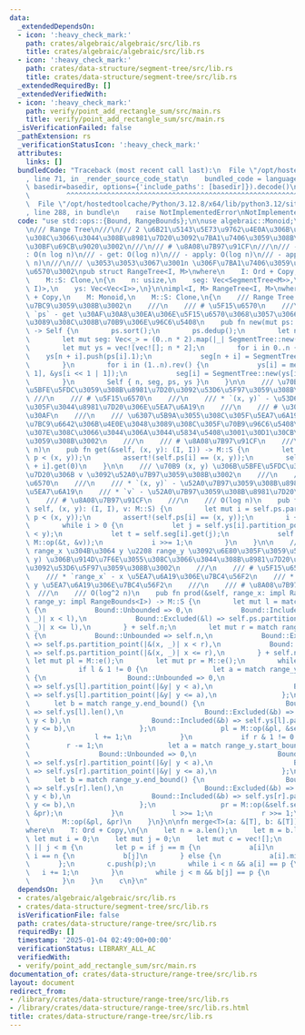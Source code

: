 ```yaml
---
data:
  _extendedDependsOn:
  - icon: ':heavy_check_mark:'
    path: crates/algebraic/algebraic/src/lib.rs
    title: crates/algebraic/algebraic/src/lib.rs
  - icon: ':heavy_check_mark:'
    path: crates/data-structure/segment-tree/src/lib.rs
    title: crates/data-structure/segment-tree/src/lib.rs
  _extendedRequiredBy: []
  _extendedVerifiedWith:
  - icon: ':heavy_check_mark:'
    path: verify/point_add_rectangle_sum/src/main.rs
    title: verify/point_add_rectangle_sum/src/main.rs
  _isVerificationFailed: false
  _pathExtension: rs
  _verificationStatusIcon: ':heavy_check_mark:'
  attributes:
    links: []
  bundledCode: "Traceback (most recent call last):\n  File \"/opt/hostedtoolcache/Python/3.12.8/x64/lib/python3.12/site-packages/onlinejudge_verify/documentation/build.py\"\
    , line 71, in _render_source_code_stat\n    bundled_code = language.bundle(stat.path,\
    \ basedir=basedir, options={'include_paths': [basedir]}).decode()\n          \
    \         ^^^^^^^^^^^^^^^^^^^^^^^^^^^^^^^^^^^^^^^^^^^^^^^^^^^^^^^^^^^^^^^^^^^^^^^^^^^^^^^^^\n\
    \  File \"/opt/hostedtoolcache/Python/3.12.8/x64/lib/python3.12/site-packages/onlinejudge_verify/languages/rust.py\"\
    , line 288, in bundle\n    raise NotImplementedError\nNotImplementedError\n"
  code: "use std::ops::{Bound, RangeBounds};\n\nuse algebraic::Monoid;\nuse segment_tree::SegmentTree;\n\
    \n/// Range Tree\n///\n/// 2 \u6B21\u5143\u5E73\u9762\u4E0A\u306B\u914D\u7F6E\u3055\
    \u308C\u3066\u3044\u308B\u8981\u7D20\u3092\u7BA1\u7406\u3059\u308B\u30C7\u30FC\
    \u30BF\u69CB\u9020\u3002\n///\n/// # \u8A08\u7B97\u91CF\n///\n/// - \u69CB\u7BC9\
    : O(n log n)\n/// - get: O(log n)\n/// - apply: O(log n)\n/// - apply_range: O(log\
    \ n)\n///\n/// \u3053\u3053\u3067\u3001n \u306F\u7BA1\u7406\u3059\u308B\u70B9\u306E\
    \u6570\u3002\npub struct RangeTree<I, M>\nwhere\n    I: Ord + Copy,\n    M: Monoid,\n\
    \    M::S: Clone,\n{\n    n: usize,\n    seg: Vec<SegmentTree<M>>,\n    ps: Vec<(I,\
    \ I)>,\n    ys: Vec<Vec<I>>,\n}\n\nimpl<I, M> RangeTree<I, M>\nwhere\n    I: Ord\
    \ + Copy,\n    M: Monoid,\n    M::S: Clone,\n{\n    /// Range Tree \u3092\u69CB\
    \u7BC9\u3059\u308B\u3002\n    ///\n    /// # \u5F15\u6570\n    ///\n    /// *\
    \ `ps` - get \u30AF\u30A8\u30EA\u306E\u5F15\u6570\u3068\u3057\u3066\u4E0E\u3048\
    \u3089\u308C\u308B\u70B9\u306E\u96C6\u5408\n    pub fn new(mut ps: Vec<(I, I)>)\
    \ -> Self {\n        ps.sort();\n        ps.dedup();\n        let n = ps.len();\n\
    \        let mut seg: Vec<_> = (0..n * 2).map(|_| SegmentTree::new(0)).collect();\n\
    \        let mut ys = vec![vec![]; n * 2];\n        for i in 0..n {\n        \
    \    ys[n + i].push(ps[i].1);\n            seg[n + i] = SegmentTree::new(1);\n\
    \        }\n        for i in (1..n).rev() {\n            ys[i] = merge(&ys[i <<\
    \ 1], &ys[i << 1 | 1]);\n            seg[i] = SegmentTree::new(ys[i].len());\n\
    \        }\n        Self { n, seg, ps, ys }\n    }\n\n    /// \u70B9 (x, y) \u306B\
    \u5BFE\u5FDC\u3059\u308B\u8981\u7D20\u3092\u53D6\u5F97\u3059\u308B\u3002\n   \
    \ ///\n    /// # \u5F15\u6570\n    ///\n    /// * `(x, y)` - \u53D6\u5F97\u3057\
    \u305F\u3044\u8981\u7D20\u306E\u5EA7\u6A19\n    ///\n    /// # \u30D1\u30CB\u30C3\
    \u30AF\n    ///\n    /// \u6307\u5B9A\u3055\u308C\u305F\u5EA7\u6A19\u304C\u69CB\
    \u7BC9\u6642\u306B\u4E0E\u3048\u3089\u308C\u305F\u70B9\u96C6\u5408\u306B\u542B\
    \u307E\u308C\u3066\u3044\u306A\u3044\u5834\u5408\u3001\u30D1\u30CB\u30C3\u30AF\
    \u3059\u308B\u3002\n    ///\n    /// # \u8A08\u7B97\u91CF\n    ///\n    /// O(log\
    \ n)\n    pub fn get(&self, (x, y): (I, I)) -> M::S {\n        let i = self.ps.partition_point(|&p|\
    \ p < (x, y));\n        assert!(self.ps[i] == (x, y));\n        self.seg[self.n\
    \ + i].get(0)\n    }\n\n    /// \u70B9 (x, y) \u306B\u5BFE\u5FDC\u3059\u308B\u8981\
    \u7D20\u306B v \u3092\u52A0\u7B97\u3059\u308B\u3002\n    ///\n    /// # \u5F15\
    \u6570\n    ///\n    /// * `(x, y)` - \u52A0\u7B97\u3059\u308B\u8981\u7D20\u306E\
    \u5EA7\u6A19\n    /// * `v` - \u52A0\u7B97\u3059\u308B\u8981\u7D20\n    ///\n\
    \    /// # \u8A08\u7B97\u91CF\n    ///\n    /// O(log n)\n    pub fn add(&mut\
    \ self, (x, y): (I, I), v: M::S) {\n        let mut i = self.ps.partition_point(|&p|\
    \ p < (x, y));\n        assert!(self.ps[i] == (x, y));\n        i += self.n;\n\
    \        while i > 0 {\n            let j = self.ys[i].partition_point(|&t| t\
    \ < y);\n            let t = self.seg[i].get(j);\n            self.seg[i].set(j,\
    \ M::op(&t, &v));\n            i >>= 1;\n        }\n    }\n\n    /// x \u2208\
    \ range_x \u304B\u3064 y \u2208 range_y \u3092\u6E80\u305F\u3059\u5EA7\u6A19 (x,\
    \ y) \u306B\u914D\u7F6E\u3055\u308C\u3066\u3044\u308B\u8981\u7D20\u306E\u7DCF\u7A4D\
    \u3092\u53D6\u5F97\u3059\u308B\u3002\n    ///\n    /// # \u5F15\u6570\n    ///\n\
    \    /// * `range_x` - x \u5EA7\u6A19\u306E\u7BC4\u56F2\n    /// * `range_y` -\
    \ y \u5EA7\u6A19\u306E\u7BC4\u56F2\n    ///\n    /// # \u8A08\u7B97\u91CF\n  \
    \  ///\n    /// O(log^2 n)\n    pub fn prod(&self, range_x: impl RangeBounds<I>,\
    \ range_y: impl RangeBounds<I>) -> M::S {\n        let mut l = match range_x.start_bound()\
    \ {\n            Bound::Unbounded => 0,\n            Bound::Included(&l) => self.ps.partition_point(|&(x,\
    \ _)| x < l),\n            Bound::Excluded(&l) => self.ps.partition_point(|&(x,\
    \ _)| x <= l),\n        } + self.n;\n        let mut r = match range_x.end_bound()\
    \ {\n            Bound::Unbounded => self.n,\n            Bound::Excluded(&r)\
    \ => self.ps.partition_point(|&(x, _)| x < r),\n            Bound::Included(&r)\
    \ => self.ps.partition_point(|&(x, _)| x <= r),\n        } + self.n;\n       \
    \ let mut pl = M::e();\n        let mut pr = M::e();\n        while l < r {\n\
    \            if l & 1 != 0 {\n                let a = match range_y.start_bound()\
    \ {\n                    Bound::Unbounded => 0,\n                    Bound::Included(&a)\
    \ => self.ys[l].partition_point(|&y| y < a),\n                    Bound::Excluded(&a)\
    \ => self.ys[l].partition_point(|&y| y <= a),\n                };\n          \
    \      let b = match range_y.end_bound() {\n                    Bound::Unbounded\
    \ => self.ys[l].len(),\n                    Bound::Excluded(&b) => self.ys[l].partition_point(|&y|\
    \ y < b),\n                    Bound::Included(&b) => self.ys[l].partition_point(|&y|\
    \ y <= b),\n                };\n                pl = M::op(&pl, &self.seg[l].prod(a..b));\n\
    \                l += 1;\n            }\n            if r & 1 != 0 {\n       \
    \         r -= 1;\n                let a = match range_y.start_bound() {\n   \
    \                 Bound::Unbounded => 0,\n                    Bound::Included(&a)\
    \ => self.ys[r].partition_point(|&y| y < a),\n                    Bound::Excluded(&a)\
    \ => self.ys[r].partition_point(|&y| y <= a),\n                };\n          \
    \      let b = match range_y.end_bound() {\n                    Bound::Unbounded\
    \ => self.ys[r].len(),\n                    Bound::Excluded(&b) => self.ys[r].partition_point(|&y|\
    \ y < b),\n                    Bound::Included(&b) => self.ys[r].partition_point(|&y|\
    \ y <= b),\n                };\n                pr = M::op(&self.seg[r].prod(a..b),\
    \ &pr);\n            }\n            l >>= 1;\n            r >>= 1;\n        }\n\
    \        M::op(&pl, &pr)\n    }\n}\n\nfn merge<T>(a: &[T], b: &[T]) -> Vec<T>\n\
    where\n    T: Ord + Copy,\n{\n    let n = a.len();\n    let m = b.len();\n   \
    \ let mut i = 0;\n    let mut j = 0;\n    let mut c = vec![];\n    while i < n\
    \ || j < m {\n        let p = if j == m {\n            a[i]\n        } else if\
    \ i == n {\n            b[j]\n        } else {\n            a[i].min(b[j])\n \
    \       };\n        c.push(p);\n        while i < n && a[i] == p {\n         \
    \   i += 1;\n        }\n        while j < m && b[j] == p {\n            j += 1;\n\
    \        }\n    }\n    c\n}\n"
  dependsOn:
  - crates/algebraic/algebraic/src/lib.rs
  - crates/data-structure/segment-tree/src/lib.rs
  isVerificationFile: false
  path: crates/data-structure/range-tree/src/lib.rs
  requiredBy: []
  timestamp: '2025-01-04 02:49:00+00:00'
  verificationStatus: LIBRARY_ALL_AC
  verifiedWith:
  - verify/point_add_rectangle_sum/src/main.rs
documentation_of: crates/data-structure/range-tree/src/lib.rs
layout: document
redirect_from:
- /library/crates/data-structure/range-tree/src/lib.rs
- /library/crates/data-structure/range-tree/src/lib.rs.html
title: crates/data-structure/range-tree/src/lib.rs
---
```

